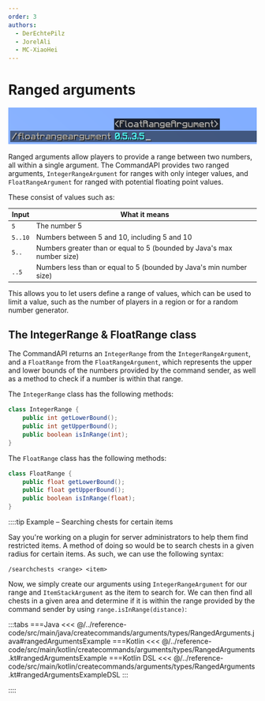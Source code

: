 ```yaml
---
order: 3
authors: 
  - DerEchtePilz
  - JorelAli
  - MC-XiaoHei
---
```


# Ranged arguments

![A float range argument command with the argument "0.5.3.5" entered](/images/arguments/floatrange.png)

Ranged arguments allow players to provide a range between two numbers, all within a single argument. The CommandAPI provides two ranged arguments, `IntegerRangeArgument` for ranges with only integer values, and `FloatRangeArgument` for ranged with potential floating point values.

These consist of values such as:

| Input   | What it means                                                          |
|---------|------------------------------------------------------------------------|
| `5`     | The number 5                                                           |
| `5..10` | Numbers between 5 and 10, including 5 and 10                           |
| `5..`   | Numbers greater than or equal to 5 (bounded by Java's max number size) |
| `..5`   | Numbers less than or equal to 5 (bounded by Java's min number size)    |

This allows you to let users define a range of values, which can be used to limit a value, such as the number of players in a region or for a random number generator.

## The IntegerRange & FloatRange class

The CommandAPI returns an `IntegerRange` from the `IntegerRangeArgument`, and a `FloatRange` from the `FloatRangeArgument`, which represents the upper and lower bounds of the numbers provided by the command sender, as well as a method to check if a number is within that range.

The `IntegerRange` class has the following methods:

```java
class IntegerRange {
    public int getLowerBound();
    public int getUpperBound();
    public boolean isInRange(int);
}
```

The `FloatRange` class has the following methods:

```java
class FloatRange {
    public float getLowerBound();
    public float getUpperBound();
    public boolean isInRange(float);
}
```

::::tip Example – Searching chests for certain items

Say you're working on a plugin for server administrators to help them find restricted items. A method of doing so would be to search chests in a given radius for certain items. As such, we can use the following syntax:

```mccmd
/searchchests <range> <item>
```

Now, we simply create our arguments using `IntegerRangeArgument` for our range and `ItemStackArgument` as the item to search for. We can then find all chests in a given area and determine if it is within the range provided by the command sender by using `range.isInRange(distance)`:

:::tabs
===Java
<<< @/../reference-code/src/main/java/createcommands/arguments/types/RangedArguments.java#rangedArgumentsExample
===Kotlin
<<< @/../reference-code/src/main/kotlin/createcommands/arguments/types/RangedArguments.kt#rangedArgumentsExample
===Kotlin DSL
<<< @/../reference-code/src/main/kotlin/createcommands/arguments/types/RangedArguments.kt#rangedArgumentsExampleDSL
:::

::::